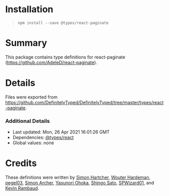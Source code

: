 # Installation
> `npm install --save @types/react-paginate`

# Summary
This package contains type definitions for react-paginate (https://github.com/AdeleD/react-paginate).

# Details
Files were exported from https://github.com/DefinitelyTyped/DefinitelyTyped/tree/master/types/react-paginate.

### Additional Details
 * Last updated: Mon, 26 Apr 2021 16:01:26 GMT
 * Dependencies: [@types/react](https://npmjs.com/package/@types/react)
 * Global values: none

# Credits
These definitions were written by [Simon Hartcher](https://github.com/deevus), [Wouter Hardeman](https://github.com/wouterhardeman), [pegel03](https://github.com/pegel03), [Simon Archer](https://github.com/archy-bold), [Yasunori Ohoka](https://github.com/yasupeke), [Shingo Sato](https://github.com/sugarshin), [SPWizard01](https://github.com/SPWizard01), and [Kevin Rambaud](https://github.com/kevinrambaud).
